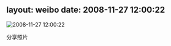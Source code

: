 layout: weibo
date: 2008-11-27 12:00:22
---
<meta name="referrer" content="no-referrer" />

<img src="/images/renren.ico" style="float: left;"/>2008-11-27 12:00:22

分享照片


